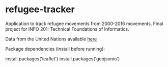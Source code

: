 # refugee-tracker
Application to track refugee movements from 2000-2016 movements.
Final project for INFO 201: Technical Foundations of Informatics. 

Data from the United Nations available [here](https://www.kaggle.com/unitednations/refugee-data)

Package dependencies (install before running): 

install.packages('leaflet')
install.packages('geojsonio')
